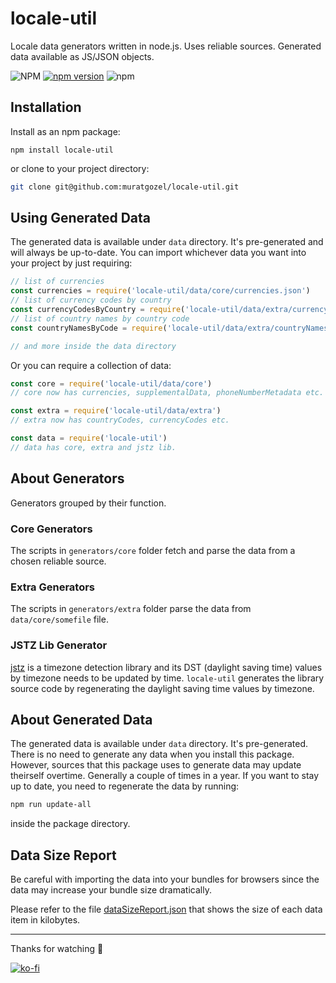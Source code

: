 # locale-util
Locale data generators written in node.js. Uses reliable sources. Generated data available as JS/JSON objects.

![NPM](https://img.shields.io/npm/l/locale-util)
[![npm version](https://badge.fury.io/js/locale-util.svg)](https://badge.fury.io/js/locale-util)
![npm](https://img.shields.io/npm/dy/locale-util)

## Installation
Install as an npm package:
```
npm install locale-util
```
or clone to your project directory:
```sh
git clone git@github.com:muratgozel/locale-util.git
```

## Using Generated Data
The generated data is available under `data` directory. It's pre-generated and will always be up-to-date. You can import whichever data you want into your project by just requiring:
```js
// list of currencies
const currencies = require('locale-util/data/core/currencies.json')
// list of currency codes by country
const currencyCodesByCountry = require('locale-util/data/extra/currencyCodesByCountry.json')
// list of country names by country code
const countryNamesByCode = require('locale-util/data/extra/countryNamesByCode.json')

// and more inside the data directory
```
Or you can require a collection of data:
```js
const core = require('locale-util/data/core')
// core now has currencies, supplementalData, phoneNumberMetadata etc.

const extra = require('locale-util/data/extra')
// extra now has countryCodes, currencyCodes etc.

const data = require('locale-util')
// data has core, extra and jstz lib.
```

## About Generators
Generators grouped by their function.

### Core Generators
The scripts in `generators/core` folder fetch and parse the data from a chosen reliable source.

### Extra Generators
The scripts in `generators/extra` folder parse the data from `data/core/somefile` file.

### JSTZ Lib Generator
[jstz](https://github.com/pellepim/jstimezonedetect) is a timezone detection library and its DST (daylight saving time) values by timezone needs to be updated by time. `locale-util` generates the library source code by regenerating the daylight saving time values by timezone.

## About Generated Data
The generated data is available under `data` directory. It's pre-generated. There is no need to generate any data when you install this package. However, sources that this package uses to generate data may update theirself overtime. Generally a couple of times in a year. If you want to stay up to date, you need to regenerate the data by running:
```sh
npm run update-all
```
inside the package directory.

## Data Size Report
Be careful with importing the data into your bundles for browsers since the data may increase your bundle size dramatically.

Please refer to the file [dataSizeReport.json](https://github.com/muratgozel/locale-util/blob/master/dataSizeReport.json) that shows the size of each data item in kilobytes.

---

Thanks for watching 🐬

[![ko-fi](https://www.ko-fi.com/img/githubbutton_sm.svg)](https://ko-fi.com/F1F1RFO7)

